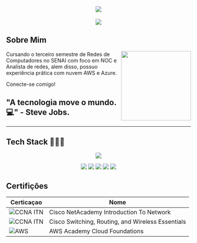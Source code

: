 <h1 align="center">
<img src="https://capsule-render.vercel.app/api?type=blur&height=300&color=gradient&text=Guilherme%20Coelho%20👾&fontColor=9c479a&fontSize=0&desc=BEM-VINDO%20AO%20MEU%20GITHUB&descAlign=50&descAlignY=69">
</h1>  

<p align="center">
  <img src="https://readme-typing-svg.herokuapp.com?font=Fira+Code&pause=1000&color=3d003d&width=435&lines=+Network+Analyst+%7C+NOC+">
</p>  

## Sobre Mim

<img align="right" height="190" src="https://cdn.pixabay.com/animation/2024/05/16/21/45/21-45-34-3_512.gif">

Cursando o terceiro semestre de Redes de Computadores no SENAI com foco em NOC e Analista de redes, alem disso, possuo experiência prática com nuvem AWS e Azure.

Conecte-se comigo!  

## "A tecnologia move o mundo.💻" - Steve Jobs.


----

## Tech Stack 👨🏼‍💻
<p align="center">
  <img src="https://skillicons.dev/icons?i=aws,azure,linux,windows,nginx,grafana,debian,mysql,github,discord,arduino"> 
</p>
<p align="center">
  <img src="https://img.shields.io/badge/Trello-0052CC?logo=trello&logoColor=fff">
  <img src="https://img.shields.io/badge/Google%20Drive-4285F4?logo=googledrive&logoColor=fff)">
  <img src="https://img.shields.io/badge/Brave-FB542B?logo=Brave&logoColor=white">
  <img src="https://img.shields.io/badge/ChatGPT-74aa9c?logo=openai&logoColor=white">
  <img src="https://img.shields.io/badge/Ubuntu-E95420?logo=ubuntu&logoColor=white">
</p>

## Certifições

| Certicaçao | Nome |
|---|---|
| ![CCNA ITN]( https://img.shields.io/badge/CISCO_Introduction_To_Networks-t?style=flat&logo=cisco&logoColor=white&color=%231BA0D7) | Cisco NetAcademy Introduction To Network |
| ![CCNA ITN](https://img.shields.io/badge/_CISCO_Switching_Routing_and_Wireless_Essentials-t?style=flat&logo=cisco&logoColor=white&color=%231BA0D7&link=https%3A%2F%2Fwww.credly.com%2Fbadges%2F11d2df35-37d4-4c94-9bdc-7083e1906489%2Fpublic_url)| Cisco Switching, Routing, and Wireless Essentials |
| ![AWS](https://img.shields.io/badge/_-AWS_Academy_Cloud_Foundations-t?style=flat&logo=amazonwebservices&logoColor=white&color=%23FF9900&link=https%3A%2F%2Fwww.credly.com%2Fbadges%2F2ee40888-c520-4381-b2b1-54455a1ff02b%2Fpublic_url) |AWS Academy Cloud Foundations|





















































































































































































































































































































































































































































































































































































































































































































































































































































































































































































































































































































